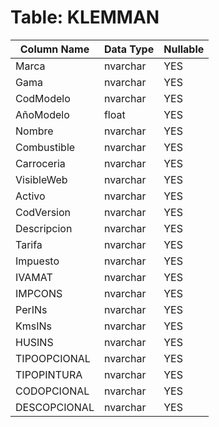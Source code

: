 # Table: KLEMMAN

| Column Name | Data Type | Nullable |
|-------------|-----------|----------|
| Marca | nvarchar | YES |
| Gama | nvarchar | YES |
| CodModelo | nvarchar | YES |
| AñoModelo | float | YES |
| Nombre | nvarchar | YES |
| Combustible | nvarchar | YES |
| Carroceria | nvarchar | YES |
| VisibleWeb | nvarchar | YES |
| Activo | nvarchar | YES |
| CodVersion | nvarchar | YES |
| Descripcion | nvarchar | YES |
| Tarifa | nvarchar | YES |
| Impuesto | nvarchar | YES |
| IVAMAT | nvarchar | YES |
| IMPCONS | nvarchar | YES |
| PerINs | nvarchar | YES |
| KmsINs | nvarchar | YES |
| HUSINS | nvarchar | YES |
| TIPOOPCIONAL | nvarchar | YES |
| TIPOPINTURA | nvarchar | YES |
| CODOPCIONAL | nvarchar | YES |
| DESCOPCIONAL | nvarchar | YES |
